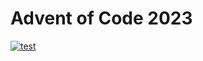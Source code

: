 # Advent of Code 2023

[![test](https://github.com/eltonlika/advent-of-code-2023/actions/workflows/gradle.yml/badge.svg)](https://github.com/eltonlika/advent-of-code-2023/actions/workflows/gradle.yml)